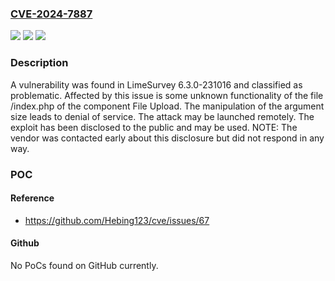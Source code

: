 ### [CVE-2024-7887](https://cve.mitre.org/cgi-bin/cvename.cgi?name=CVE-2024-7887)
![](https://img.shields.io/static/v1?label=Product&message=LimeSurvey&color=blue)
![](https://img.shields.io/static/v1?label=Version&message=%3D%206.3.0-231016%20&color=brighgreen)
![](https://img.shields.io/static/v1?label=Vulnerability&message=CWE-404%20Denial%20of%20Service&color=brighgreen)

### Description

A vulnerability was found in LimeSurvey 6.3.0-231016 and classified as problematic. Affected by this issue is some unknown functionality of the file /index.php of the component File Upload. The manipulation of the argument size leads to denial of service. The attack may be launched remotely. The exploit has been disclosed to the public and may be used. NOTE: The vendor was contacted early about this disclosure but did not respond in any way.

### POC

#### Reference
- https://github.com/Hebing123/cve/issues/67

#### Github
No PoCs found on GitHub currently.

